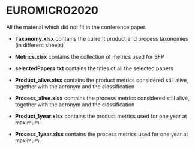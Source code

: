 # EUROMICRO2020
All the material which did not fit in the conference paper.

- **Taxonomy.xlsx** contains the current product and process taxonomies (in different sheets)

- **Metrics.xlsx** contains the collection of metrics used for SFP

- **selectedPapers.txt** contains the titles of all the selected papers

- **Product_alive.xlsx** contains the product metrics considered still alive, together with the acronym and the classification

- **Process_alive.xlsx** contains the process metrics considered still alive, together with the acronym and the classification

- **Product_1year.xlsx** contains the product metrics used for one year at maximum

- **Process_1year.xlsx** contains the process metrics used for one year at maximum

